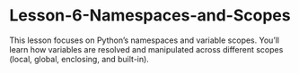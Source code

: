 # Lesson-6-Namespaces-and-Scopes
This lesson focuses on Python’s namespaces and variable scopes. You’ll learn how variables are resolved and manipulated across different scopes (local, global, enclosing, and built-in).
